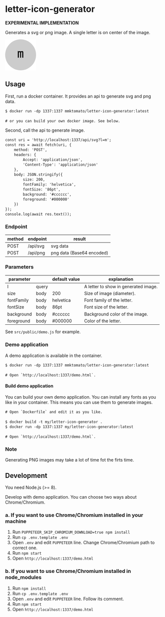 # letter-icon-generator

**EXPERIMENTAL IMPLEMENTATION**

Generates a svg or png image. A single letter is on center of the image.

![Sample](/sample.png)

## Usage

First, run a docker container. It provides an api to generate svg and png data.

```
$ docker run -dp 1337:1337 mmktomato/letter-icon-generator:latest

# or you can build your own docker image. See below.
```

Second, call the api to generate image.

```
const uri = 'http://localhost:1337/api/svg?l=m';
const res = await fetch(uri, {
    method: 'POST',
    headers: {
        Accept: 'application/json',
        'Content-Type': 'application/json'
    },
    body: JSON.stringify({
        size: 200,
        fontFamily: 'helvetica',
        fontSize: '86pt',
        background: '#cccccc',
        foreground: '#000000'
    })
});
console.log(await res.text());
```

### Endpoint

| method | endpoint | result                    |
| ---    | ---      | ---                       |
| POST   | /api/svg | svg data                  |
| POST   | /api/png | png data (Base64 encoded) |

### Parameters

| parameter  |       | default value | explanation                          |
| ---        | ---   | ---           | ---                                  |
| l          | query |               | A letter to show in generated image. |
| size       | body  | 200           | Size of image (diameter).            |
| fontFamily | body  | helvetica     | Font family of the letter.           |
| fontSize   | body  | 86pt          | Font size of the letter.             |
| background | body  | #cccccc       | Background color of the image.       |
| foreground | body  | #000000       | Color of the letter.                 |

See `src/public/demo.js` for example.

### Demo application

A demo application is available in the container.

```
$ docker run -dp 1337:1337 mmktomato/letter-icon-generator:latest

# Open `http://localhost:1337/demo.html`.
```

#### Build demo application

You can build your own demo application. You can install any fonts as you like in your container. This means you can use them to generate images.

```
# Open `Dockerfile` and edit it as you like.

$ docker build -t my/letter-icon-generator .
$ docker run -dp 1337:1337 my/letter-icon-generator:latest

# Open `http://localhost:1337/demo.html`.
```

### Note

Generating PNG images may take a lot of time fot the firts time.

## Development

You need Node.js (>= 8).

Develop with demo application. You can choose two ways about Chrome/Chromium.

### a. If you want to use Chrome/Chromium installed in your machine

1. Run `PUPPETEER_SKIP_CHROMIUM_DOWNLOAD=true npm install`
1. Run `cp .env.template .env`
1. Open `.env` and edit `PUPPETEER` line. Change Chrome/Chromium path to correct one.
1. Run `npm start`
1. Open `http://localhost:1337/demo.html`

### b. If you want to use Chrome/Chromium installed in node_modules

1. Run `npm install`
1. Run `cp .env.template .env`
1. Open `.env` and edit `PUPPETEER` line. Follow its comment.
1. Run `npm start`
1. Open `http://localhost:1337/demo.html`

